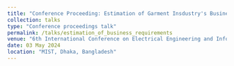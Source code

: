 ```yaml
---
title: "Conference Proceeding: Estimation of Garment Insdustry's Business Requirements"
collection: talks
type: "Conference proceedings talk"
permalink: /talks/estimation_of_business_requirements
venue: "6th International Conference on Electrical Engineering and Information & Communication Technology (ICEEICT)"
date: 03 May 2024
location: "MIST, Dhaka, Bangladesh"
---
```


